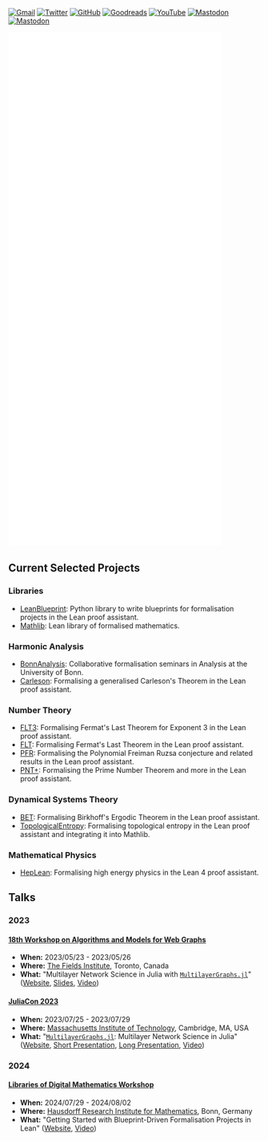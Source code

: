 [![Gmail](https://img.shields.io/badge/Gmail-D14836?style=for-the-badge&logo=gmail&logoColor=white)](mailto:pit.monticone@gmail.com)
[![Twitter](https://img.shields.io/badge/Twitter-1DA1F2?style=for-the-badge&logo=twitter&logoColor=white)](https://twitter.com/PietroMonticone)
[![GitHub](https://img.shields.io/badge/github-%23121011.svg?style=for-the-badge&logo=github&logoColor=white)](https://github.com/pitmonticone)
[![Goodreads](https://img.shields.io/badge/Goodreads-F3F1EA?style=for-the-badge&logo=goodreads&logoColor=372213)](https://www.goodreads.com/user/show/72791609-pietro-monticone)
[![YouTube](https://img.shields.io/badge/YouTube-%23FF0000.svg?style=for-the-badge&logo=YouTube&logoColor=white)](https://www.youtube.com/@PietroMonticone)
[![Mastodon](https://img.shields.io/badge/-MASTODON-%232B90D9?style=for-the-badge&logo=mastodon&logoColor=white)](https://fosstodon.org/@PietroMonticone)
[![Mastodon](https://img.shields.io/badge/-MASTODON-%232B90D9?style=for-the-badge&logo=mastodon&logoColor=white)](https://julialang.social/@PietroMonticone)

![GitHub Metrics](github-metrics.svg)

## Current Selected Projects  

### Libraries 
- [LeanBlueprint](https://github.com/PatrickMassot/leanblueprint): Python library to write blueprints for formalisation projects in the Lean proof assistant.
- [Mathlib](https://github.com/leanprover-community/mathlib4): Lean library of formalised mathematics.

### Harmonic Analysis
- [BonnAnalysis](https://github.com/fpvandoorn/BonnAnalysis): Collaborative formalisation seminars in Analysis at the University of Bonn. 
- [Carleson](http://florisvandoorn.com/carleson): Formalising a generalised Carleson's Theorem in the Lean proof assistant.

### Number Theory
- [FLT3](https://pitmonticone.github.io/FLT3): Formalising Fermat's Last Theorem for Exponent 3 in the Lean proof assistant.
- [FLT](https://github.com/ImperialCollegeLondon/FLT): Formalising Fermat's Last Theorem in the Lean proof assistant.
- [PFR](https://github.com/teorth/pfr): Formalising the Polynomial Freiman Ruzsa conjecture and related results in the Lean proof assistant.
- [PNT+](https://github.com/AlexKontorovich/PrimeNumberTheoremAnd): Formalising the Prime Number Theorem and more in the Lean proof assistant.

### Dynamical Systems Theory
- [BET](https://github.com/mseri/BET): Formalising Birkhoff's Ergodic Theorem in the Lean proof assistant.
- [TopologicalEntropy](https://github.com/mseri/BET/tree/main/BET/TopologicalEntropy): Formalising topological entropy in the Lean proof assistant and integrating it into Mathlib.

### Mathematical Physics 
- [HepLean](https://github.com/HEPLean/HepLean): Formalising high energy physics in the Lean 4 proof assistant.

## Talks 

### 2023 

#### [18th Workshop on Algorithms and Models for Web Graphs](http://www.fields.utoronto.ca/activities/22-23/waw2023)

- **When:** 2023/05/23 - 2023/05/26
- **Where:** [The Fields Institute](http://www.fields.utoronto.ca/), Toronto, Canada
- **What:** "Multilayer Network Science in Julia with [`MultilayerGraphs.jl`](https://github.com/JuliaGraphs/MultilayerGraphs.jl)" ([Website](http://www.fields.utoronto.ca/talks/Multilayer-Network-Science-Julia-MultilayerGraphsjl), [Slides](https://inphyt.github.io/Talks/2023/WAW/index.html), [Video](https://youtu.be/hB8Vrwkwax0))

#### [JuliaCon 2023](https://juliacon.org/2023/)

- **When:** 2023/07/25 - 2023/07/29
- **Where:** [Massachusetts Institute of Technology](https://www.mit.edu), Cambridge, MA, USA
- **What:** "[`MultilayerGraphs.jl`](https://github.com/JuliaGraphs/MultilayerGraphs.jl): Multilayer Network Science in Julia" ([Website](https://pretalx.com/juliacon2023/talk/MS7YWQ/), [Short Presentation](https://inphyt.github.io/Talks/2023/JuliaCon/short/index.html), [Long Presentation](https://inphyt.github.io/Talks/2023/JuliaCon/long/index.html), [Video](https://youtu.be/Q2PwKQCkZJ4))

### 2024

#### [Libraries of Digital Mathematics Workshop](https://www.mathematics.uni-bonn.de/him/programs/current-trimester-program/him-trimester-program-prospects-of-formal-mathematics\#wrks3)

- **When:** 2024/07/29 - 2024/08/02
- **Where:** [Hausdorff Research Institute for Mathematics](https://www.mathematics.uni-bonn.de/him), Bonn, Germany
- **What:** "Getting Started with Blueprint-Driven Formalisation Projects in Lean" ([Website](https://github.com/pitmonticone/LeanProject), [Video](https://youtu.be/KyuyTsLgkMY))


